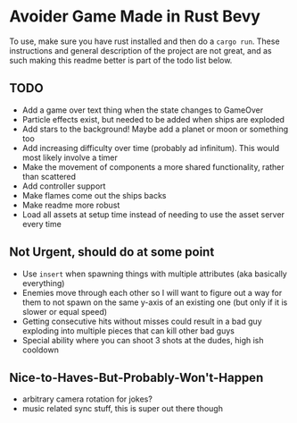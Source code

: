 # Avoider Game Made in Rust Bevy
To use, make sure you have rust installed and then do a `cargo run`. These instructions and general description of the project are not great, and as such making this readme better is part of the todo list below.

## TODO
* Add a game over text thing when the state changes to GameOver
* Particle effects exist, but needed to be added when ships are exploded
* Add stars to the background! Maybe add a planet or moon or something too
* Add increasing difficulty over time (probably ad infinitum). This would most likely involve a timer
* Make the movement of components a more shared functionality, rather than scattered
* Add controller support
* Make flames come out the ships backs
* Make readme more robust
* Load all assets at setup time instead of needing to use the asset server every time

 ## Not Urgent, should do at some point
* Use `insert` when spawning things with multiple attributes (aka basically everything) 
* Enemies move through each other so I will want to figure out a way for them to not spawn on the same y-axis of an existing one (but only if it is slower or equal speed)
* Getting consecutive hits without misses could result in a bad guy exploding into multiple pieces that can kill other bad guys 
* Special ability where you can shoot 3 shots at the dudes, high ish cooldown 

 ## Nice-to-Haves-But-Probably-Won't-Happen
* arbitrary camera rotation for jokes? 
* music related sync stuff, this is super out there though